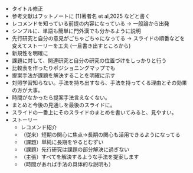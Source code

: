 
- タイトル修正
- 参考文献はフットノートに [1]著者名 et al,2025 などと書く
- レコメンドを知っている前提の内容になっている → 一般論から出発
- シンプルに、単語も簡単に門外漢でも分かるように説明
- 先行研究と自分の意見がごちゃごちゃになってる → スライドの順番などを変えてストーリーを工夫 (一旦書き出すところから)
- 新規性を明確に
- 課題に対して、関連研究と自分の研究の位置づけをしっかりと行う
- 比較表を作ったりポジショニングマップでも
- 提案手法が課題を解決することを明確に示す
- 対照学習知らない。手法を持ち出すなら、手法を持ってくる理由とその効果の方が大事。
- 時間がなかったら提案手法言えなくない。
- まとめと今後の見通しを最後のスライドに。
- スライドの一番上にそのスライドのまとめを書いてみると、見やすい。
- ストーリー
	- レコメンド紹介
	- （従来）短期の関心に焦点→長期の関心も活用できるようになってる
	- （課題）単純に長期をやるとむずい
	- （課題）先行研究は課題の部分解決に過ぎない 
	- （主張）すべてを解決するような手法を提案します
	- （時間があれば手法の具体的な説明も）  

